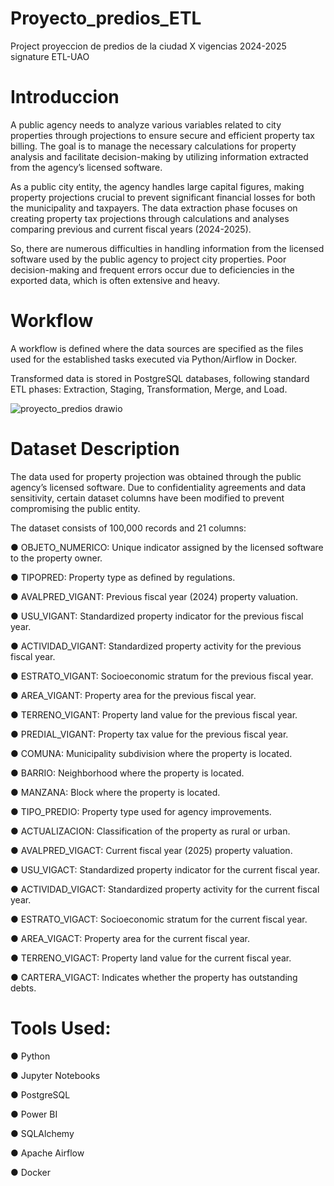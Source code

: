 # Proyecto_predios_ETL
Project proyeccion de predios de la ciudad X vigencias 2024-2025 signature ETL-UAO

# Introduccion
A public agency needs to analyze various variables related to city properties through projections to ensure secure and efficient property tax billing. The goal is to manage the necessary calculations for property analysis and facilitate decision-making by utilizing information extracted from the agency’s licensed software.

As a public city entity, the agency handles large capital figures, making property projections crucial to prevent significant financial losses for both the municipality and taxpayers.
The data extraction phase focuses on creating property tax projections through calculations and analyses comparing previous and current fiscal years (2024-2025).

So, there are numerous difficulties in handling information from the licensed software used by the public agency to project city properties. Poor decision-making and frequent errors occur due to deficiencies in the exported data, which is often extensive and heavy.

# Workflow
A workflow is defined where the data sources are specified as the files used for the established tasks executed via Python/Airflow in Docker.

Transformed data is stored in PostgreSQL databases, following standard ETL phases: Extraction, Staging, Transformation, Merge, and Load. 

![proyecto_predios drawio](https://github.com/user-attachments/assets/66fe6136-5740-483b-8a20-0358a9398a36)

# Dataset Description
The data used for property projection was obtained through the public agency’s licensed software. Due to confidentiality agreements and data sensitivity, certain dataset columns have been modified to prevent compromising the public entity.

The dataset consists of 100,000 records and 21 columns:

●	OBJETO_NUMERICO: Unique indicator assigned by the licensed software to the property owner.

●	TIPOPRED: Property type as defined by regulations.

●	AVALPRED_VIGANT: Previous fiscal year (2024) property valuation.

●	USU_VIGANT: Standardized property indicator for the previous fiscal year.

●	ACTIVIDAD_VIGANT: Standardized property activity for the previous fiscal year.

●	ESTRATO_VIGANT: Socioeconomic stratum for the previous fiscal year.

●	AREA_VIGANT: Property area for the previous fiscal year.

●	TERRENO_VIGANT: Property land value for the previous fiscal year.

●	PREDIAL_VIGANT: Property tax value for the previous fiscal year.

●	COMUNA: Municipality subdivision where the property is located.

●	BARRIO: Neighborhood where the property is located.

●	MANZANA: Block where the property is located.

●	TIPO_PREDIO: Property type used for agency improvements.

●	ACTUALIZACION: Classification of the property as rural or urban.

●	AVALPRED_VIGACT: Current fiscal year (2025) property valuation.

●	USU_VIGACT: Standardized property indicator for the current fiscal year.

●	ACTIVIDAD_VIGACT: Standardized property activity for the current fiscal year.

●	ESTRATO_VIGACT: Socioeconomic stratum for the current fiscal year.

●	AREA_VIGACT: Property area for the current fiscal year.

●	TERRENO_VIGACT: Property land value for the current fiscal year.

●	CARTERA_VIGACT: Indicates whether the property has outstanding debts.

# Tools Used:

●	Python

●	Jupyter Notebooks

●	PostgreSQL

●	Power BI

●	SQLAlchemy

●	Apache Airflow

●	Docker
